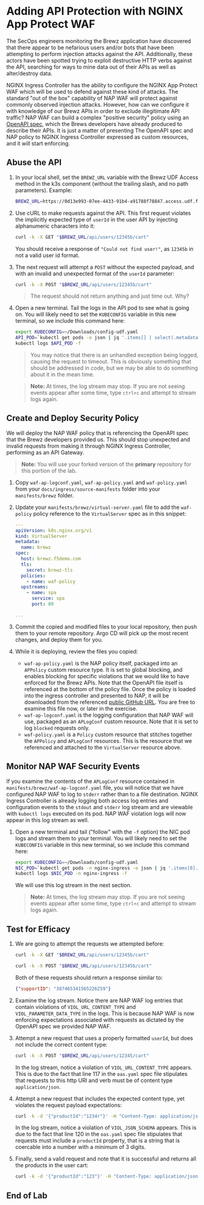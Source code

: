 # Adding API Protection with NGINX App Protect WAF

The SecOps engineers monitoring the Brewz application have discovered that there appear to be nefarious users and/or bots that have been attempting to perform injection attacks against the API. Additionally, these actors have been spotted trying to exploit destructive HTTP verbs against the API, searching for ways to mine data out of their APIs as well as alter/destroy data.

NGINX Ingress Controller has the ability to configure the NGINX App Protect WAF which will be used to defend against these kind of attacks. The standard "out of the box" capability of NAP WAF will protect against commonly observed injection attacks. However, how can we configure it with knowledge of our Brewz APIs in order to exclude illegitimate API traffic? NAP WAF can build a complex "positive security" policy using an [OpenAPI spec](https://spec.openapis.org/oas/latest.html), which the Brews developers have already produced to describe their APIs. It is just a matter of presenting The OpenAPI spec and NAP policy to NGINX Ingress Controller expressed as custom resources, and it will start enforcing.

## Abuse the API

1. In your local shell, set the `BREWZ_URL` variable with the Brewz UDF Access method in the k3s component (without the trailing slash, and no path parameters). Example:

    ```bash
    BREWZ_URL=https://0d13e993-07ee-4433-91b4-a91788f78847.access.udf.f5.com
    ```

1. Use cURL to make requests against the API. This first request violates the implicitly expected type of `userId` in the user API by injecting alphanumeric characters into it:

    ```bash
    curl -k -X GET "$BREWZ_URL/api/users/12345b/cart"
    ```

    You should receive a response of `"Could not find user!"`, as `12345b` in not a valid user id format.

1. The next request will attempt a `POST` without the expected payload, and with an invalid and unexpected format of the `userId` parameter:

    ```bash
    curl -k -X POST "$BREWZ_URL/api/users/12345b/cart"
    ```

    > The request should not return anything and just time out. Why?

1. Open a new terminal. Tail the logs in the API pod to see what is going on. You will likely need to set the `KUBECONFIG` variable in this new terminal, so we include this command here:

    ```bash
    export KUBECONFIG=~/Downloads/config-udf.yaml
    API_POD=`kubectl get pods -o json | jq '.items[] | select(.metadata.name | startswith("api-")) | .metadata.name' -r`
    kubectl logs $API_POD -f
    ```

    > You may notice that there is an unhandled exception being logged, causing the request to timeout. This is obviously something that should be addressed in code, but we may be able to do something about it in the mean time.

    > **Note:** At times, the log stream may stop. If you are not seeing events appear after some time, type `ctrl+c` and attempt to stream logs again.

## Create and Deploy Security Policy

We will deploy the NAP WAF policy that is referencing the OpenAPI spec that the Brewz developers provided us. This should stop unexpected and invalid requests from making it through NGINX Ingress Controller, performing as an API Gateway.

> **Note:** You will use your forked version of the **primary** repository for this portion of the lab.

1. Copy `waf-ap-logconf.yaml`, `waf-ap-policy.yaml` and `waf-policy.yaml` from your `docs/ingress/source-manifests` folder into your `manifests/brewz` folder.

1. Update your `manifests/brewz/virtual-server.yaml` file to add the `waf-policy` policy reference to the `VirtualServer` spec as in this snippet:

    ```yaml
    ---
    apiVersion: k8s.nginx.org/v1
    kind: VirtualServer
    metadata:
      name: brewz
    spec:
      host: brewz.f5demo.com
      tls:
        secret: brewz-tls
      policies:
        - name: waf-policy
      upstreams:
        - name: spa
          service: spa
          port: 80

    ...
    ```

1. Commit the copied and modified files to your local repository, then push them to your remote repository. Argo CD will pick up the most recent changes, and deploy them for you.

1. While it is deploying, review the files you copied:

    - `waf-ap-policy.yaml` is the NAP policy itself, packaged into an `APPolicy` custom resource type. It is set to global blocking, and enables blocking for specific violations that we would like to have enforced for the Brewz APIs. Note that the OpenAPI file itself is referenced at the bottom of the policy file. Once the policy is loaded into the ingress controller and presented to NAP, it will be downloaded from the referenced [public GitHub URL](https://raw.githubusercontent.com/f5devcentral/modern_app_jumpstart_workshop/main/docs/ingress/source-manifests/oas.yaml). You are free to examine this file now, or later in the exercise.
    - `waf-ap-logconf.yaml` is the logging configuration that NAP WAF will use, packaged as an `APLogConf` custom resource. Note that it is set to log `blocked` requests only.
    - `waf-policy.yaml` is a `Policy` custom resource that stitches together the `APPolicy` and `APLogConf` resources. This is the resource that we referenced and attached to the `VirtualServer` resource above.

## Monitor NAP WAF Security Events

If you examine the contents of the `APLogConf` resource contained in `manifests/brewz/waf-ap-logconf.yaml` file, you will notice that we have configured NAP WAF to log to `stderr` rather than to a file destination. NGINX Ingress Controller is already logging both access log entries and configuration events to the `stdout` and `stderr` log stream and are viewable with `kubectl logs` executed on its pod. NAP WAF violation logs will now appear in this log stream as well.

1. Open a new terminal and tail ("follow" with the `-f` option) the NIC pod logs and stream them to your terminal. You will likely need to set the `KUBECONFIG` variable in this new terminal, so we include this command here:

    ```bash
    export KUBECONFIG=~/Downloads/config-udf.yaml
    NIC_POD=`kubectl get pods -n nginx-ingress -o json | jq '.items[0].metadata.name' -r`
    kubectl logs $NIC_POD -n nginx-ingress -f
    ```

    We will use this log stream in the next section.

    > **Note:** At times, the log stream may stop. If you are not seeing events appear after some time, type `ctrl+c` and attempt to stream logs again.

## Test for Efficacy

1. We are going to attempt the requests we attempted before:

    ```bash
    curl -k -X GET "$BREWZ_URL/api/users/12345b/cart"

    curl -k -X POST "$BREWZ_URL/api/users/12345b/cart"

    ```

    Both of these requests should return a response similar to:

    ```json
    {"supportID": "387465341565226259"}
    ```

1. Examine the log stream. Notice there are NAP WAF log entries that contain violations of `VIOL_URL_CONTENT_TYPE` and `VIOL_PARAMETER_DATA_TYPE` in the logs. This is because NAP WAF is now enforcing expectations associated with requests as dictated by the OpenAPI spec we provided NAP WAF.

1. Attempt a new request that uses a properly formatted `userId`, but does not include the correct content type:

    ```bash
    curl -k -X POST "$BREWZ_URL/api/users/12345/cart"
    ```

    In the log stream, notice a violation of `VIOL_URL_CONTENT_TYPE` appears. This is due to the fact that line 117 in the `oas.yaml` spec file stipulates that requests to this http URI and verb must be of content type `application/json`.

1. Attempt a new request that includes the expected content type, yet violates the request payload expectations:

    ```bash
    curl -k -d '{"productId":"1234r"}' -H "Content-Type: application/json" -X POST $BREWZ_URL/api/users/12345/cart
    ```

    In the log stream, notice a violation of `VIOL_JSON_SCHEMA` appears. This is due to the fact that line 120 in the `oas.yaml` spec file stipulates that requests must include a `productId` property, that is a string that is coercable into a number with a minimum of 3 digits.

1. Finally, send a valid request and note that it is successful and returns all the products in the user cart:

    ```bash
    curl -k -d '{"productId":"123"}' -H "Content-Type: application/json" -X POST $BREWZ_URL/api/users/12345/cart
    ```

## End of Lab
